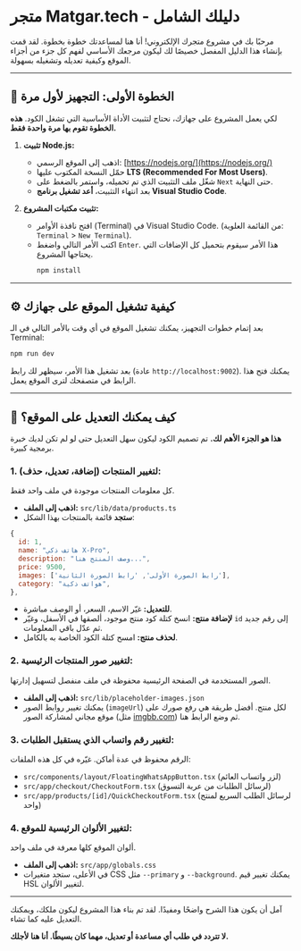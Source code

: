 # متجر Matgar.tech - دليلك الشامل

مرحبًا بك في مشروع متجرك الإلكتروني! أنا هنا لمساعدتك خطوة بخطوة. لقد قمت بإنشاء هذا الدليل المفصل خصيصًا لك ليكون مرجعك الأساسي لفهم كل جزء من أجزاء الموقع وكيفية تعديله وتشغيله بسهولة.

---

## 🚀 الخطوة الأولى: التجهيز لأول مرة

لكي يعمل المشروع على جهازك، نحتاج لتثبيت الأداة الأساسية التي تشغل الكود. **هذه الخطوة تقوم بها مرة واحدة فقط.**

1.  **تثبيت Node.js:**
    - اذهب إلى الموقع الرسمي: [https://nodejs.org/](https://nodejs.org/)
    - حمّل النسخة المكتوب عليها **LTS (Recommended For Most Users)**.
    - شغّل ملف التثبيت الذي تم تحميله، واستمر بالضغط على `Next` حتى النهاية.
    - بعد انتهاء التثبيت، **أعد تشغيل برنامج Visual Studio Code**.

2.  **تثبيت مكتبات المشروع:**
    - افتح نافذة الأوامر (Terminal) في Visual Studio Code. (من القائمة العلوية: `Terminal` > `New Terminal`).
    - اكتب الأمر التالي واضغط `Enter`. هذا الأمر سيقوم بتحميل كل الإضافات التي يحتاجها المشروع.
      ```bash
      npm install
      ```

---

## ⚙️ كيفية تشغيل الموقع على جهازك

بعد إتمام خطوات التجهيز، يمكنك تشغيل الموقع في أي وقت بالأمر التالي في الـ Terminal:

```bash
npm run dev
```

بعد تشغيل هذا الأمر، سيظهر لك رابط (عادة `http://localhost:9002`). يمكنك فتح هذا الرابط في متصفحك لترى الموقع يعمل.

---

## 🔧 كيف يمكنك التعديل على الموقع؟

**هذا هو الجزء الأهم لك.** تم تصميم الكود ليكون سهل التعديل حتى لو لم تكن لديك خبرة برمجية كبيرة.

### 1. لتغيير المنتجات (إضافة، تعديل، حذف):

كل معلومات المنتجات موجودة في ملف واحد فقط.

- **اذهب إلى الملف:** `src/lib/data/products.ts`
- **ستجد** قائمة بالمنتجات بهذا الشكل:

```javascript
{
  id: 1,
  name: "هاتف ذكي X-Pro",
  description: "وصف المنتج هنا...",
  price: 9500,
  images: ['رابط الصورة الأولى', 'رابط الصورة الثانية'],
  category: "هواتف ذكية",
},
```

- **للتعديل:** غيّر الاسم، السعر، أو الوصف مباشرة.
- **لإضافة منتج:** انسخ كتلة كود منتج موجود، ألصقها في الأسفل، وغيّر `id` إلى رقم جديد ثم عدّل باقي المعلومات.
- **لحذف منتج:** امسح كتلة الكود الخاصة به بالكامل.

### 2. لتغيير صور المنتجات الرئيسية:

الصور المستخدمة في الصفحة الرئيسية محفوظة في ملف منفصل لتسهيل إدارتها.

- **اذهب إلى الملف:** `src/lib/placeholder-images.json`
- يمكنك تغيير روابط الصور (`imageUrl`) لكل منتج. أفضل طريقة هي رفع صورك على موقع مجاني لمشاركة الصور (مثل [imgbb.com](https://imgbb.com/)) ثم وضع الرابط هنا.

### 3. لتغيير رقم واتساب الذي يستقبل الطلبات:

الرقم محفوظ في عدة أماكن. غيّره في كل هذه الملفات:

- `src/components/layout/FloatingWhatsAppButton.tsx` (لزر واتساب العائم)
- `src/app/checkout/CheckoutForm.tsx` (لرسائل الطلبات من عربة التسوق)
- `src/app/products/[id]/QuickCheckoutForm.tsx` (لرسائل الطلب السريع لمنتج واحد)

### 4. لتغيير الألوان الرئيسية للموقع:

ألوان الموقع كلها معرفة في ملف واحد.

- **اذهب إلى الملف:** `src/app/globals.css`
- في الأعلى، ستجد متغيرات CSS مثل `--primary` و `--background`. يمكنك تغيير قيم HSL لتغيير الألوان.

---

آمل أن يكون هذا الشرح واضحًا ومفيدًا. لقد تم بناء هذا المشروع ليكون ملكك، ويمكنك التعديل عليه كما تشاء.

**لا تتردد في طلب أي مساعدة أو تعديل، مهما كان بسيطًا. أنا هنا لأجلك.**
